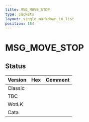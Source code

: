 ```yaml
---
title: MSG_MOVE_STOP
type: packets
layout: single_markdown_in_list
position: 184
---
```


# MSG_MOVE_STOP

## Status

Version | Hex | Comment
---------- | ---------- | ---------- 
Classic |  |  
TBC |  |  
WotLK |  |  
Cata |  |  
